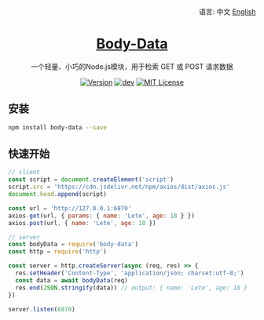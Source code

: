 <div align="right">
  语言:
  中文
  <a title="English" href="/README_EN.md">English</a>
</div>

<h1 align="center"><a href="https://github.com/lete114/Body-Data" target="_blank">Body-Data</a></h1>
<p align="center">一个轻量、小巧的Node.js模块，用于检索 GET 或 POST 请求数据</p>

<p align="center">
    <a href="https://github.com/Lete114/Body-Data/releases/"><img src="https://img.shields.io/npm/v/body-data" alt="Version"></a>
    <a href="https://github.com/Lete114/Body-Data/tree/main"><img src="https://img.shields.io/github/package-json/v/Lete114/Body-Data/main?color=%231ab1ad&label=main" alt="dev"></a>
    <a href="https://github.com/Lete114/Body-Data/blob/master/LICENSE"><img src="https://img.shields.io/github/license/Lete114/Body-Data?color=FF5531" alt="MIT License"></a>
</p>

## 安装

```bash
npm install body-data --save
```

## 快速开始

```js
// client
const script = document.createElement('script')
script.src = 'https://cdn.jsdelivr.net/npm/axios/dist/axios.js'
document.head.append(script)

const url = 'http://127.0.0.1:6870'
axios.get(url, { params: { name: 'Lete', age: 18 } })
axios.post(url, { name: 'Lete', age: 18 })

// server
const bodyData = require('body-data')
const http = require('http')

const server = http.createServer(async (req, res) => {
  res.setHeader('Content-Type', 'application/json; charset:utf-8;')
  const data = await bodyData(req)
  res.end(JSON.stringify(data)) // output: { name: 'Lete', age: 18 }
})

server.listen(6870)
```
